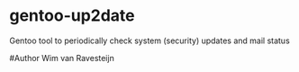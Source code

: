 # gentoo-up2date
Gentoo tool to periodically check system (security) updates and mail status

#Author
Wim van Ravesteijn

